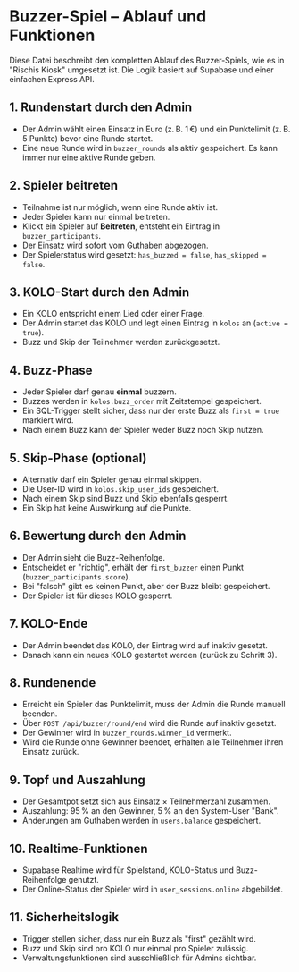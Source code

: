 # Buzzer-Spiel – Ablauf und Funktionen

Diese Datei beschreibt den kompletten Ablauf des Buzzer-Spiels, wie es in "Rischis Kiosk" umgesetzt ist. Die Logik basiert auf Supabase und einer einfachen Express API.

## 1. Rundenstart durch den Admin

- Der Admin wählt einen Einsatz in Euro (z. B. 1 €) und ein Punktelimit (z. B. 5 Punkte) bevor eine Runde startet.
- Eine neue Runde wird in `buzzer_rounds` als aktiv gespeichert. Es kann immer nur eine aktive Runde geben.

## 2. Spieler beitreten

- Teilnahme ist nur möglich, wenn eine Runde aktiv ist.
- Jeder Spieler kann nur einmal beitreten.
- Klickt ein Spieler auf **Beitreten**, entsteht ein Eintrag in `buzzer_participants`.
- Der Einsatz wird sofort vom Guthaben abgezogen.
- Der Spielerstatus wird gesetzt: `has_buzzed = false`, `has_skipped = false`.

## 3. KOLO-Start durch den Admin

- Ein KOLO entspricht einem Lied oder einer Frage.
- Der Admin startet das KOLO und legt einen Eintrag in `kolos` an (`active = true`).
- Buzz und Skip der Teilnehmer werden zurückgesetzt.

## 4. Buzz-Phase

- Jeder Spieler darf genau **einmal** buzzern.
- Buzzes werden in `kolos.buzz_order` mit Zeitstempel gespeichert.
- Ein SQL-Trigger stellt sicher, dass nur der erste Buzz als `first = true` markiert wird.
- Nach einem Buzz kann der Spieler weder Buzz noch Skip nutzen.

## 5. Skip-Phase (optional)

- Alternativ darf ein Spieler genau einmal skippen.
- Die User-ID wird in `kolos.skip_user_ids` gespeichert.
- Nach einem Skip sind Buzz und Skip ebenfalls gesperrt.
- Ein Skip hat keine Auswirkung auf die Punkte.

## 6. Bewertung durch den Admin

- Der Admin sieht die Buzz-Reihenfolge.
- Entscheidet er "richtig", erhält der `first_buzzer` einen Punkt (`buzzer_participants.score`).
- Bei "falsch" gibt es keinen Punkt, aber der Buzz bleibt gespeichert.
- Der Spieler ist für dieses KOLO gesperrt.

## 7. KOLO-Ende

- Der Admin beendet das KOLO, der Eintrag wird auf inaktiv gesetzt.
- Danach kann ein neues KOLO gestartet werden (zurück zu Schritt 3).

## 8. Rundenende

- Erreicht ein Spieler das Punktelimit, muss der Admin die Runde manuell beenden.
- Über `POST /api/buzzer/round/end` wird die Runde auf inaktiv gesetzt.
- Der Gewinner wird in `buzzer_rounds.winner_id` vermerkt.
- Wird die Runde ohne Gewinner beendet, erhalten alle Teilnehmer ihren Einsatz zurück.

## 9. Topf und Auszahlung

- Der Gesamtpot setzt sich aus Einsatz × Teilnehmerzahl zusammen.
- Auszahlung: 95 % an den Gewinner, 5 % an den System-User "Bank".
- Änderungen am Guthaben werden in `users.balance` gespeichert.

## 10. Realtime-Funktionen

- Supabase Realtime wird für Spielstand, KOLO-Status und Buzz-Reihenfolge genutzt.
- Der Online-Status der Spieler wird in `user_sessions.online` abgebildet.

## 11. Sicherheitslogik

- Trigger stellen sicher, dass nur ein Buzz als "first" gezählt wird.
- Buzz und Skip sind pro KOLO nur einmal pro Spieler zulässig.
- Verwaltungsfunktionen sind ausschließlich für Admins sichtbar.
